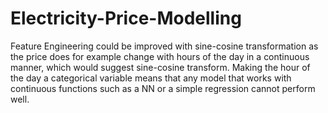 # Electricity-Price-Modelling

Feature Engineering could be improved with sine-cosine transformation as the price does for example change with hours of the day in a continuous manner, which would suggest sine-cosine transform. Making the hour of the day a categorical variable means that any model that works with continuous functions such as a NN or a simple regression cannot perform well.
